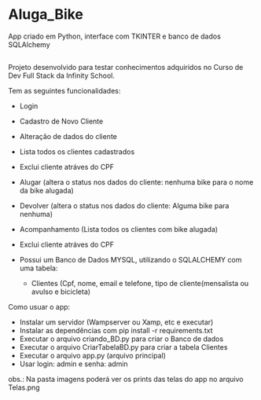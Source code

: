 # Aluga_Bike
App criado em Python, interface com TKINTER e banco de dados SQLAlchemy

##

Projeto desenvolvido para testar conhecimentos adquiridos no Curso de Dev Full Stack
da Infinity School.

Tem as seguintes funcionalidades:

- Login
- Cadastro de Novo Cliente
- Alteração de dados do cliente
- Lista todos os clientes cadastrados
- Exclui cliente atráves do CPF
- Alugar (altera o status nos dados do cliente: nenhuma bike para o nome da bike alugada)
- Devolver (altera o status nos dados do cliente: Alguma bike para nenhuma)
- Acompanhamento (Lista todos os clientes com bike alugada)
- Exclui cliente atráves do CPF


- Possui um Banco de Dados MYSQL, utilizando o SQLALCHEMY com uma tabela:		
	- Clientes (Cpf, nome, email e telefone, tipo de cliente(mensalista ou avulso e bicicleta)

Como usuar o app:
- Instalar um servidor (Wampserver ou Xamp, etc e executar)
- Instalar as dependências com  pip install -r requirements.txt
- Executar o arquivo criando_BD.py para criar o Banco de dados
- Executar o arquivo CriarTabelaBD.py para criar a tabela Clientes
- Executar o arquivo app.py (arquivo principal)
- Usar login: admin e senha: admin

obs.: Na pasta imagens poderá ver os prints das telas do app no arquivo Telas.png
